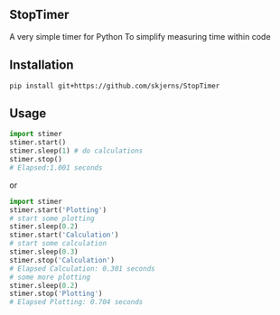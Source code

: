 ## StopTimer
A very simple timer for Python
To simplify measuring time within code

## Installation
`pip install git+https://github.com/skjerns/StopTimer`

## Usage
```Python
import stimer
stimer.start()
stimer.sleep(1) # do calculations
stimer.stop()
# Elapsed:1.001 seconds
```
or
```Python
import stimer
stimer.start('Plotting')
# start some plotting
stimer.sleep(0.2)
stimer.start('Calculation')
# start some calculation
stimer.sleep(0.3)
stimer.stop('Calculation')
# Elapsed Calculation: 0.301 seconds
# some more plotting
stimer.sleep(0.2)
stimer.stop('Plotting')
# Elapsed Plotting: 0.704 seconds
```

